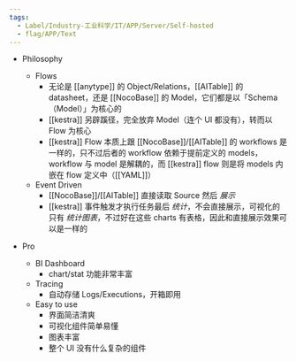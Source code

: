 ```yaml
---
tags:
  - Label/Industry-工业科学/IT/APP/Server/Self-hosted
  - flag/APP/Text
---
```


- Philosophy
    - Flows
        - 无论是 [[anytype]] 的 Object/Relations，[[AITable]] 的 datasheet，还是 [[NocoBase]] 的 Model，它们都是以「Schema（Model）」为核心的
        - [[kestra]] 另辟蹊径，完全放弃 Model（连个 UI 都没有），转而以 Flow 为核心
        - [[kestra]] Flow 本质上跟 [[NocoBase]]/[[AITable]] 的 workflows 是一样的，只不过后者的 workflow 依赖于提前定义的 models，workflow 与 model 是解耦的，而 [[kestra]] flow 则是将 models 内嵌在 flow 定义中（[[YAML]]）
    - Event Driven
        - [[NocoBase]]/[[AITable]] 直接读取 Source 然后 *展示*
        - [[kestra]] 事件触发才执行任务最后 *统计*，不会直接展示，可视化的只有 *统计图表*，不过好在这些 charts 有表格，因此和直接展示效果可以是一样的

- Pro
    - BI Dashboard
        - chart/stat 功能非常丰富
    - Tracing
        - 自动存储 Logs/Executions，开箱即用
    - Easy to use
        - 界面简洁清爽
        - 可视化组件简单易懂
        - 图表丰富
        - 整个 UI 没有什么复杂的组件

